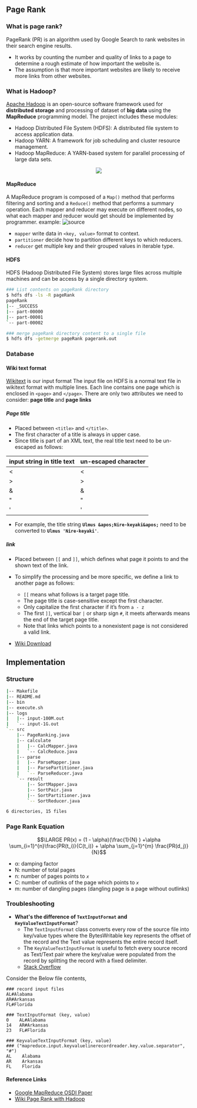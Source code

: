 ## Page Rank
### What is page rank?
PageRank (PR) is an algorithm used by Google Search to rank websites in their search engine results.
- It works by counting the number and quality of links to a page to determine a rough estimate of how important the website is.
- The assumption is that more important websites are likely to receive more links from other websites.

### What is Hadoop?
[Apache Hadoop](https://hadoop.apache.org/) is an open-source software framework used for **distributed storage** and processing of dataset of **big data** using the **MapReduce** programming model. The project includes these modules:
- Hadoop Distributed File System (HDFS): A distributed file system to access application data.
- Hadoop YARN: A framework for job scheduling and cluster resource management.
- Hadoop MapReduce: A YARN-based system for parallel processing of large data sets.

<center>
    <img src="http://social.technet.microsoft.com/wiki/cfs-filesystemfile.ashx/__key/communityserver-components-imagefileviewer/communityserver-wikis-components-files-00-00-00-00-05/7848.TheHadoopEcosystem.png_2D00_550x0.png">
</center>

#### MapReduce
A MapReduce program is composed of a `Map()` method that performs filtering and sorting and a `Reduce()` method that performs a summary operation. Each mapper and reducer may execute on different nodes, so what each mapper and reducer would get should be implemented by programmer.
example:
![source](https://sundar5.files.wordpress.com/2010/03/mapreduce-e1269190940722.png)
- `mapper` write data in `<key, value>` format to context.
- `partitioner` decide how to partition different keys to which reducers.
- `reducer` get multiple key and their grouped values in iterable type.

#### HDFS
HDFS (Hadoop Distributed File System) stores large files across multiple machines and can be access by a single directory system.
```bash
### List contents on pageRank directory
$ hdfs dfs -ls -R pageRank
pageRank
|-- _SUCCESS
|-- part-00000
|-- part-00001
`-- part-00002

### merge pageRank directory content to a single file
$ hdfs dfs -getmerge pageRank pagerank.out
```

### Database
#### Wiki text format
[Wikitext](https://en.wikipedia.org/wiki/Help:Wikitext) is our input format
The input file on HDFS is a normal text file in wikitext format with multiple lines. Each line contains one page which is enclosed in `<page>` and `</page>`. There are only two attributes we need to consider: **page title** and **page links**

##### Page title
- Placed between `<title>` and `</title>`. 
- The first character of a title is always in upper case.
- Since title is part of an XML text, the real title text need to be un-escaped as follows:

|input string in title text|un-escaped character|
|--|--|
|&lt;| < |
|&gt;| > |
|&amp; | & |
|&quot; | " |
|&apos; | ' | 
- For example, the title string **`Ulmus &apos;Nire-keyaki&apos;`** need to be converted to **`Ulmus 'Nire-keyaki'`**.

##### link
- Placed between `[[` and `]]`, which defines what page it points to and the shown text of the link.
- To simplify the processing and be more specific, we define a link to another page as follows:
    - `[[` means what follows is a target page title.
    - The page title is case-sensitive except the first character.
    - Only capitalize the first character if it’s from `a - z`
    - The first `]]`, vertical bar `|` or sharp sign `#`,  it meets afterwards means the end of the target page title.
    - Note that links which points to a nonexistent page is not considered a valid link.

- [Wiki Download](https://en.wikipedia.org/wiki/Wikipedia:Database_download)

## Implementation
### Structure
```bash
|-- Makefile
|-- README.md
|-- bin
|-- execute.sh
|-- logs
|   |-- input-100M.out
|   `-- input-1G.out
`-- src
    |-- PageRanking.java
    |-- calculate
    |   |-- CalcMapper.java
    |   `-- CalcReduce.java
    |-- parse
    |   |-- ParseMapper.java
    |   |-- ParsePartitioner.java
    |   `-- ParseReducer.java
    `-- result
        |-- SortMapper.java
        |-- SortPair.java
        |-- SortPartitioner.java
        `-- SortReducer.java

6 directories, 15 files
```
### Page Rank Equation
$$\LARGE PR(x) = (1 - \alpha)(\frac{1}{N} ) +\alpha \sum_{i=1}^{n}\frac{PR(t_i)}{C(t_i)} + \alpha \sum_{j=1}^{m} \frac{PR(d_j)}{N}$$

- α: damping factor
- N: number of total pages
- n: number of pages points to *`x`*
- C: number of outlinks of the page which points to *`x`*
- m: number of dangling pages (dangling page is a page without outlinks)


### Troubleshooting
- **What's the difference of `TextInputFormat` and  `KeyValueTextInputFormat`**?
    - The `TextInputFormat` class converts every row of the source file into key/value types where the BytesWritable key represents the offset of the record and the Text value represents the entire record itself.
    - The `KeyValueTextInputFormat` is useful to fetch every source record as Text/Text pair where the key/value were populated from the record by splitting the record with a fixed delimiter.
    - [Stack Overflow](https://stackoverflow.com/a/29915751/8426713)

Consider the Below file contents,
```
### record input files
AL#Alabama
AR#Arkansas
FL#Florida

### TextInputFormat (key, value)
0    AL#Alabama
14   AR#Arkansas
23   FL#Florida

### KeyvalueTextInputFormat (key, value)
### ("mapreduce.input.keyvaluelinerecordreader.key.value.separator", "#")
AL    Alabama
AR    Arkansas
FL    Florida
```

#### Reference Links
- [Google MapReduce OSDI Paper](https://static.googleusercontent.com/media/research.google.com/en//archive/mapreduce-osdi04.pdf)
- [Wiki Page Rank with Hadoop](http://blog.xebia.com/wiki-pagerank-with-hadoop/)
